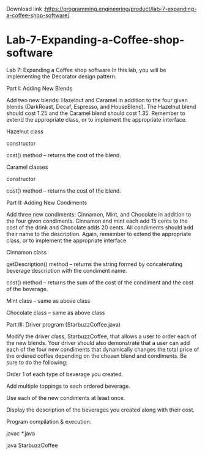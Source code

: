 Download link :https://programming.engineering/product/lab-7-expanding-a-coffee-shop-software/


# Lab-7-Expanding-a-Coffee-shop-software
Lab 7: Expanding a Coffee shop software
In this lab, you will be implementing the Decorator design pattern.

Part I: Adding New Blends

Add two new blends: ​Hazelnut and ​Caramel in addition to the four given blends (DarkRoast, Decaf, Espresso, and HouseBlend). The Hazelnut blend should cost 1.25 and the Caramel blend should cost 1.35. Remember to extend the appropriate class, or to implement the appropriate interface.

Hazelnut class

constructor

cost() method – returns the cost of the blend.

Caramel classes

constructor

cost() method – returns the cost of the blend.

Part II: Adding New Condiments

Add three new condiments: ​Cinnamon​, ​Mint​, and ​Chocolate in addition to the four given condiments. Cinnamon and mint each add 15 cents to the cost of the drink and Chocolate adds 20 cents. All condiments should add their name to the description. Again, remember to extend the appropriate class, or to implement the appropriate interface.

Cinnamon class

getDescription() method – returns the string formed by concatenating beverage description with the condiment name.

cost() method – returns the sum of the cost of the condiment and the cost of the beverage.

Mint class – same as above class

Chocolate class – same as above class

Part III: Driver program (StarbuzzCoffee.java)

Modify the driver class, StarbuzzCoffee, that allows a user to order each of the new blends. Your driver should also demonstrate that a user can add each of the four new condiments that dynamically changes the total price of the ordered coffee depending on the chosen blend and condiments. Be sure to do the following:

Order 1 of each type of beverage you created.

Add multiple toppings to each ordered beverage.

Use each of the new condiments at least once.

Display the description of the beverages you created along with their cost.

Program compilation & execution:

javac *.java

java StarbuzzCoffee
